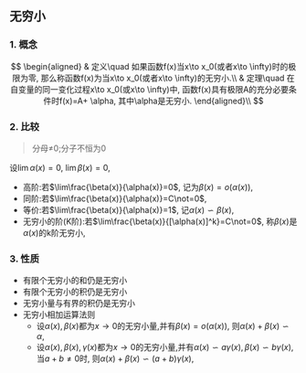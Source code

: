 ## 无穷小
### 1. 概念
$$
\begin{aligned}
& 定义\quad 如果函数f(x)当x\to x_0(或者x\to \infty)时的极限为零, 那么称函数f(x)为当x\to x_0(或者x\to \infty)的无穷小.\\
& 定理\quad 在自变量的同一变化过程x\to x_0(或x\to \infty)中, 函数f(x)具有极限A的充分必要条件时f(x)=A+ \alpha, 其中\alpha是无穷小. 
\end{aligned}\\
$$

### 2. 比较
> 分母≠0;分子不恒为0
> 

设$\lim\alpha(x)=0$, $\lim\beta(x)=0$,
- 高阶:若$\lim\frac{\beta(x)}{\alpha(x)}=0$, 记为$\beta(x)=o(\alpha(x))$,
- 同阶:若$\lim\frac{\beta(x)}{\alpha(x)}=C\not=0$,
- 等价:若$\lim\frac{\beta(x)}{\alpha(x)}=1$, 记$\alpha(x) \backsim \beta(x)$,
- 无穷小的阶(K阶):若$\lim\frac{\beta(x)}{[\alpha(x)]^k}=C\not=0$, 称$\beta(x)$是$\alpha(x)$的k阶无穷小,

### 3. 性质
- 有限个无穷小的和仍是无穷小
- 有限个无穷小的积仍是无穷小
- 无穷小量与有界的积仍是无穷小
- 无穷小相加运算法则
	- 设$\alpha(x), \beta(x)$都为$x\to0$的无穷小量,并有$\beta(x)=o(\alpha(x))$, 则$\alpha(x)+\beta(x)\backsim \alpha$,
	- 设$\alpha(x), \beta(x), \gamma(x)$都为$x\to0$的无穷小量,并有$\alpha(x)\backsim a\gamma(x), \beta(x)\backsim b\gamma(x)$, 当$a+b\not=0$时, 则$\alpha(x)+\beta(x)\backsim (a+b)\gamma(x)$,
